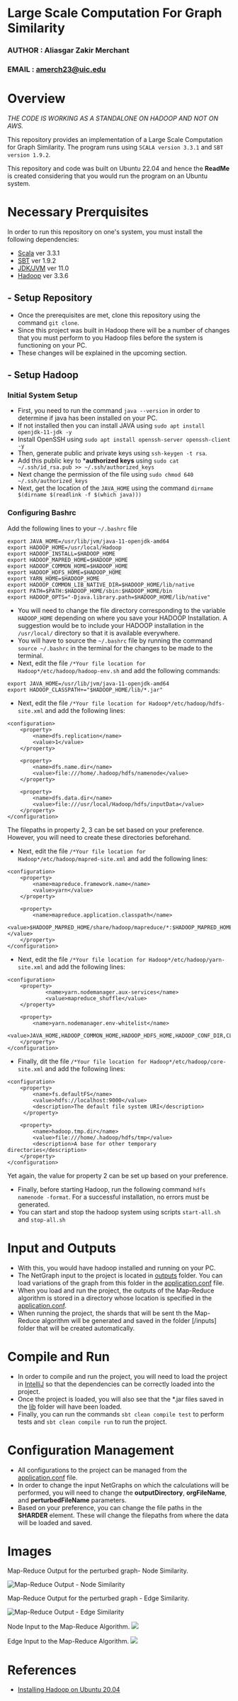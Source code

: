 # Large Scale Computation For Graph Similarity

### AUTHOR : Aliasgar Zakir Merchant
### EMAIL : [amerch23@uic.edu]()

# Overview
*THE CODE IS WORKING AS A STANDALONE ON HADOOP AND NOT ON AWS.*

This repository provides an implementation of a Large Scale Computation for Graph Similarity. The program runs using
`SCALA version 3.3.1` and `SBT version 1.9.2`. 

This repository and code was built on Ubuntu 22.04 and hence the **ReadMe** is created considering that you would run
the program on an Ubuntu system.

# Necessary Prerquisites
In order to run this repository on one's system, you must install the following dependencies:
- [Scala](https://www.scala-lang.org/download/) ver 3.3.1
- [SBT](https://www.scala-sbt.org/release/docs/Setup.html) ver 1.9.2
- [JDK/JVM](https://docs.oracle.com/en/java/javase/) ver 11.0
- [Hadoop](https://hadoop.apache.org) ver 3.3.6

## - Setup Repository
- Once the prerequisites are met, clone this repository using the command `git clone`.
- Since this project was built in Hadoop there will be a number of changes that you must perform to you Hadoop files
before the system is functioning on your PC.
- These changes will be explained in the upcoming section.

## - Setup Hadoop
### Initial System Setup
- First, you need to run the command `java --version` in order to determine if java has been installed on your PC.
- If not installed then you can install JAVA using `sudo apt install openjdk-11-jdk -y`
- Install OpenSSH using `sudo apt install openssh-server openssh-client -y`
- Then, generate public and private keys using `ssh-keygen -t rsa`.
- Add this public key to ***authorized keys** using `sudo cat ~/.ssh/id_rsa.pub >> ~/.ssh/authorized_keys`
- Next change the permission of the file using `sudo chmod 640 ~/.ssh/authorized_keys`
- Next, get the location of the `JAVA_HOME` using the command `dirname $(dirname $(readlink -f $(which java)))`

### Configuring Bashrc
Add the following lines to your `~/.bashrc` file
```
export JAVA_HOME=/usr/lib/jvm/java-11-openjdk-amd64
export HADOOP_HOME=/usr/local/Hadoop
export HADOOP_INSTALL=$HADOOP_HOME
export HADOOP_MAPRED_HOME=$HADOOP_HOME
export HADOOP_COMMON_HOME=$HADOOP_HOME
export HADOOP_HDFS_HOME=$HADOOP_HOME
export YARN_HOME=$HADOOP_HOME
export HADOOP_COMMON_LIB_NATIVE_DIR=$HADOOP_HOME/lib/native
export PATH=$PATH:$HADOOP_HOME/sbin:$HADOOP_HOME/bin
export HADOOP_OPTS="-Djava.library.path=$HADOOP_HOME/lib/native"
```

- You will need to change the file directory corresponding to the variable `HADOOP_HOME` depending on where you
save your HADOOP Installation. A suggestion would be to include your HADOOP installation
in the `/usr/local/` directory so that it is available everywhere.
- You will have to source the `~/.bashrc` file by running the command `source ~/.bashrc` in the terminal for the 
changes to be made to the terminal.
- Next, edit the file `/*Your file location for Hadoop*/etc/hadoop/hadoop-env.sh` and add the following commands:
```
export JAVA_HOME=/usr/lib/jvm/java-11-openjdk-amd64
export HADOOP_CLASSPATH+="$HADOOP_HOME/lib/*.jar"
```

- Next, edit the file `/*Your file location for Hadoop*/etc/hadoop/hdfs-site.xml` and add the following lines:
```
<configuration>
	<property>
		<name>dfs.replication</name>
		<value>1</value>
	</property>
	
	<property>
		<name>dfs.name.dir</name>
		<value>file:///home/.hadoop/hdfs/namenode</value>
	</property>
	
	<property>
		<name>dfs.data.dir</name>
		<value>file:///usr/local/Hadoop/hdfs/inputData</value>
	</property>
</configuration>
```
The filepaths in property 2, 3 can be set based on your preference. However, you will need to create these directories 
beforehand.

- Next, edit the file `/*Your file location for Hadoop*/etc/hadoop/mapred-site.xml` and add the following lines:
```
<configuration>
	<property> 
  		<name>mapreduce.framework.name</name> 
  		<value>yarn</value> 
	</property> 

	<property>                                                                                                             
		<name>mapreduce.application.classpath</name>
		<value>$HADOOP_MAPRED_HOME/share/hadoop/mapreduce/*:$HADOOP_MAPRED_HOME/share/hadoop/mapreduce/lib/*</value>
	</property> 
</configuration>
```

- Next, edit the file `/*Your file location for Hadoop*/etc/hadoop/yarn-site.xml` and add the following lines:
```
<configuration>
	<property>
        	<name>yarn.nodemanager.aux-services</name>
        	<value>mapreduce_shuffle</value>
	</property>

	<property>
		<name>yarn.nodemanager.env-whitelist</name>
		<value>JAVA_HOME,HADOOP_COMMON_HOME,HADOOP_HDFS_HOME,HADOOP_CONF_DIR,CLASSPATH_PREPEND_DISTCACHE,HADOOP_YARN_HOME,HADOOP_MAPRED_HOME</value>
	</property>
</configuration>
```

- Finally, dit the file `/*Your file location for Hadoop*/etc/hadoop/core-site.xml` and add the following lines:
```
<configuration>
	<property>
		<name>fs.defaultFS</name>
		<value>hdfs://localhost:9000</value>
		<description>The default file system URI</description>
	 </property>

	<property>
		<name>hadoop.tmp.dir</name>
		<value>file:///home/.hadoop/hdfs/tmp</value>
		<description>A base for other temporary directories</description>
	</property>  
</configuration>
```
Yet again, the value for property 2 can be set up based on your preference.

- Finally, before starting Hadoop, run the following command `hdfs namenode -format`. For a successful installation, 
no errors must be generated.
- You can start and stop the hadoop system using scripts ```start-all.sh``` and ```stop-all.sh```

# Input and Outputs
- With this, you would have hadoop installed and running on your PC.
- The NetGraph input to the project is located in [outputs](https://github.com/aliasgar-m/CS441_Fall2023_HW1/blob/3cb177a7ece5854765cf65fa17a6f8f6d996751e/outputs) folder. You can load variations of the graph from 
this folder in the [application.conf](https://github.com/aliasgar-m/CS441_Fall2023_HW1/blob/b70d672979812e51fa7596b56b985c170acb29c1/src/main/resources/application.conf) file.
- When you load and run the project, the outputs of the Map-Reduce algorithm is stored in a directory
whose location is specified in the [application.conf](https://github.com/aliasgar-m/CS441_Fall2023_HW1/blob/b70d672979812e51fa7596b56b985c170acb29c1/src/main/resources/application.conf).
- When running the project, the shards that will be sent th the Map-Reduce algorithm will be
generated and saved in the folder [/inputs] folder that will be created automatically.

# Compile and Run
- In order to compile and run the project, you will need to load the project in [IntelliJ](https://www.jetbrains.com/idea/) so
that the dependencies can be correctly loaded into the project.
- Once the project is loaded, you will also see that the *.jar files saved in the [lib](https://github.com/aliasgar-m/CS441_Fall2023_HW1/blob/3cb177a7ece5854765cf65fa17a6f8f6d996751e/lib) folder will have been loaded.
- Finally, you can run the commands `sbt clean compile test` to perform tests and 
  `sbt clean compile run` to run the project.

# Configuration Management
- All configurations to the project can be managed from the [application.conf](https://github.com/aliasgar-m/CS441_Fall2023_HW1/blob/b70d672979812e51fa7596b56b985c170acb29c1/src/main/resources/application.conf) file.
- In order to change the input NetGraphs on which the calculations will be performed, you will need to change the **outputDirectory**,  **orgFileName**, and **perturbedFileName** parameters.
- Based on your preference, you can change the file paths in the **SHARDER** element. These will change the 
filepaths from where the data will be loaded and saved.

# Images
Map-Reduce Output for the perturbed graph- Node Similarity.

![Map-Reduce Output - Node Similarity](Images/Nodes_Output.png) 

Map-Reduce Output for the perturbed graph - Edge Similarity.

![Map-Reduce Output - Edge Similarity](Images/Edges_Output.png)

Node Input to the Map-Reduce Algorithm.
![](Images/Input_Nodes.png)

Edge Input to the Map-Reduce Algorithm.
![](Images/Input_Edges.png)

# References
- [Installing Hadoop on Ubuntu 20.04](https://medium.com/@festusmorumbasi/installing-hadoop-on-ubuntu-20-04-4610b6e0391e)